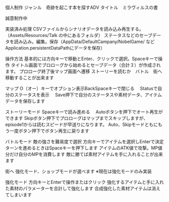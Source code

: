 個人制作
ジャンル　奇跡を起こす本を探すADV
タイトル　ミラヴィルスの書

誠意制作中

実装済み処理
CSVファイルからシナリオデータを読み込み再生する。（Assets/Resources/Talk の中にあるフォルダ）
ステータスなどのセーブデータを読み込み。編集。保存（AppData/DefaultCampany/NobelGame/ などApplication.persistentDataPathにデータを保存）


操作方法
基本的には方向キーで移動とEnter、クリックで選択。Spaceキーで操作
タイトル画面でプロローグから始めるとセーブデータ（合計３）が作成されます。
プロローグ終了後マップ画面へ遷移
ストーリーを読むか　バトル　街へ移動することが出来ます

マップ
O（オー）キーでオプション表示BackSpaceキーで閉じる
　Statusで自分のステータスを表示
　Save押下で自分のステータスや素材データ、アイテムデータを保存します

ストーリーモード
Spaceキーで読み進める　
Autoボタンを押下でオート再生ができます
Skipボタン押下でプロローグはマップまでスキップしますが、episode1からは読むスピードが早送りになります。
Auto、Skipモードともにもう一度ボタン押下でボタン再生に戻ります

バトルモード
敵の強さを難易度で選択
方向キーでアイテムを選択しEnterで決定
ターンを進めるときはSpaceキーを押下します
アイテムのATK値で攻撃。MP値分だけ自分のMPを消費します
敵に勝てば素材アイテムを手に入れることが出来ます

街へ
強化モード、ショップモードが選べます
※現在は強化モードのみ実装

強化モード
方向キーとEnterで操作またはクリック
強化するアイテムと手に入れた素材のパラメーターを合計して強化します
合成強化した素材アイテムは消えてしまいます



